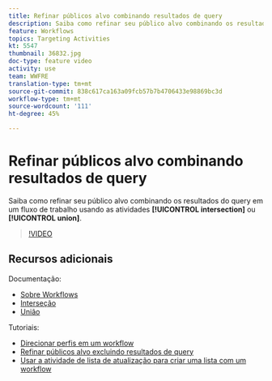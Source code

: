```yaml
---
title: Refinar públicos alvo combinando resultados de query
description: Saiba como refinar seu público alvo combinando os resultados do query em um fluxo de trabalho usando a interseção ou as atividades da união.
feature: Workflows
topics: Targeting Activities
kt: 5547
thumbnail: 36832.jpg
doc-type: feature video
activity: use
team: WWFRE
translation-type: tm+mt
source-git-commit: 838c617ca163a09fcb57b7b4706433e98869bc3d
workflow-type: tm+mt
source-wordcount: '111'
ht-degree: 45%

---
```



# Refinar públicos alvo combinando resultados de query

Saiba como refinar seu público alvo combinando os resultados do query em um fluxo de trabalho usando as atividades **[!UICONTROL intersection]** ou **[!UICONTROL union]**.

>[!VIDEO](https://video.tv.adobe.com/v/36832?quality=12)

## Recursos adicionais

Documentação:

* [Sobre Workflows](https://docs.adobe.com/content/help/pt-BR/campaign-classic/using/automating-with-workflows/introduction/about-workflows.html)
* [Interseção](https://docs.adobe.com/content/help/en/campaign-classic/using/automating-with-workflows/targeting-activities/intersection.html)
* [União](https://docs.adobe.com/content/help/en/campaign-classic/using/automating-with-workflows/targeting-activities/union.html)

Tutoriais:

* [Direcionar perfis em um workflow](/help/getting-started/targeting-profiles-in-a-workflow.md)
* [Refinar públicos alvo excluindo resultados de query](/help/automating-with-workflows/refining-targets-by-excluding-query-results.md)
* [Usar a atividade de lista de atualização para criar uma lista com um workflow](/help/automating-with-workflows/using-the-update-list-activity.md)
